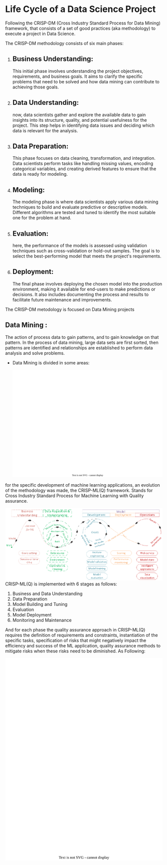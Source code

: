 # Life Cycle of a Data Science Project

Following the CRISP-DM (Cross Industry Standard Process for Data Mining) framework, that consists of a set of good practices (aka methodology) to execute a project in Data Science.

The CRISP-DM methodology consists of six main phases:

1. ## Business Understanding:
    This initial phase involves understanding the project objectives, requirements, and business goals. It aims to clarify the specific problems that need to be solved and how data mining can contribute to achieving those goals.

2. ## Data Understanding:
    now, data scientists gather and explore the available data to gain insights into its structure, quality, and potential usefulness for the project. This step helps in identifying data issues and deciding which data is relevant for the analysis.

3. ## Data Preparation:
    This phase focuses on data cleaning, transformation, and integration. Data scientists perform tasks like handling missing values, encoding categorical variables, and creating derived features to ensure that the data is ready for modeling.

4. ## Modeling:
    The modeling phase is where data scientists apply various data mining techniques to build and evaluate predictive or descriptive models. Different algorithms are tested and tuned to identify the most suitable one for the problem at hand.

5. ## Evaluation:
    here, the performance of the models is assessed using validation techniques such as cross-validation or hold-out samples. The goal is to select the best-performing model that meets the project's requirements.

6. ## Deployment:
    The final phase involves deploying the chosen model into the production environment, making it available for end-users to make predictions or decisions. It also includes documenting the process and results to facilitate future maintenance and improvements.

The CRISP-DM metodology is focused on Data Mining projects

## **Data Mining** :  
The action of process data to gain patterns, and to gain knowledge on that pattern. In the process of data mining, large data sets are first sorted, then patterns are identified and relationships are established to perform data analysis and solve problems.

* Data Mining is divided in some areas:

  <center> <img src="./../Assets/data-mining.drawio.svg"/> </center>

for the specific development of machine learning applications, an evolution of the methodology was made, the CRISP-ML(Q) framework. Stands for Cross Industry Standard Process for Machine Learning with Quality assurance. 

<center> <img src="./../Assets/CRISP-ML-removebg-preview.png"/> </center>
CRISP-ML(Q) is implemented with 6 stages as follows:

1. Business and Data Understanding
2. Data Preparation
3. Model Building and Tuning
4. Evaluation
5. Model Deployment
6. Monitoring and Maintenance 

And for each phase the quality assurance approach in CRISP-ML(Q) requires the definition of requirements and constraints, instantiation of the specific tasks, specification of risks that might negatively impact the efficiency and success of the ML application, quality assurance methods to mitigate risks when these risks need to be diminished. As Following:

<center> <img src="./../Assets/quality.drawio.svg"/> </center>


